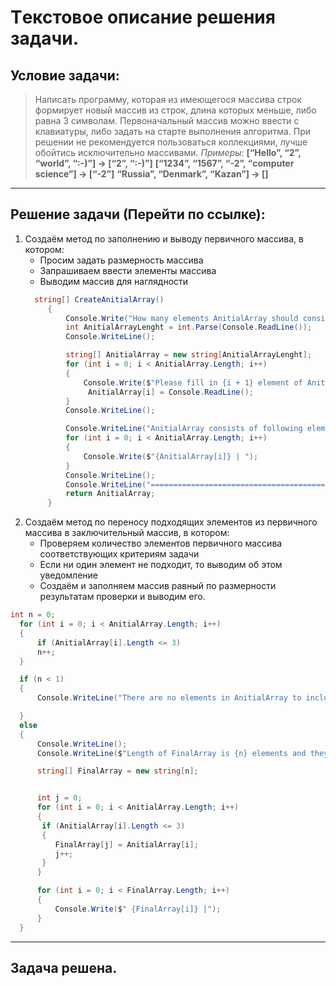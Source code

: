 # Tекстовое описание решения задачи. #
## Условие задачи:
> Написать программу, которая из имеющегося массива строк формирует новый массив из строк, длина которых меньше, либо равна 3 символам. Первоначальный массив можно ввести с клавиатуры, либо задать на старте выполнения алгоритма. При решении не рекомендуется пользоваться коллекциями, лучше обойтись исключительно массивами.
> *Примеры*:
**[“Hello”, “2”, “world”, “:-)”] → [“2”, “:-)”]**
>    **[“1234”, “1567”, “-2”, “computer science”] → [“-2”]**
>**“Russia”, “Denmark”, “Kazan”] → []**
***
## Решение задачи (Перейти по ссылке): 
1. Создаём метод по заполнению и выводу первичного массива, в котором:
   * Просим задать размерность массива
   * Запрашиваем ввести элементы массива
   * Выводим массив для наглядности
   ```C#
     string[] CreateAnitialArray()
        {
            Console.Write("How many elements AnitialArray should consist of?:\t");
            int AnitialArrayLenght = int.Parse(Console.ReadLine());
            Console.WriteLine();

            string[] AnitialArray = new string[AnitialArrayLenght];
            for (int i = 0; i < AnitialArray.Length; i++)
            {
                Console.Write($"Please fill in {i + 1} element of AnitialArray :\t ");
                 AnitialArray[i] = Console.ReadLine();
            }
            Console.WriteLine();

            Console.WriteLine("AnitialArray consists of following elements:");
            for (int i = 0; i < AnitialArray.Length; i++)
            {
                Console.Write($"{AnitialArray[i]} | ");
            }
            Console.WriteLine();
            Console.WriteLine("========================================================================");
            return AnitialArray;
        }
    ```
2. Создаём метод по переносу подходящих элементов из первичного массива в заключительный массив, в котором:
   *   Проверяем количество элементов первичного массива соответствующих критериям задачи
   *   Если ни один элемент не подходит, то выводим об этом уведомление
   *   Создаём и заполняем массив равный по размерности результатам проверки и выводим его.
  ```C#
  int n = 0;
    for (int i = 0; i < AnitialArray.Length; i++)
    {
        if (AnitialArray[i].Length <= 3)
        n++;
    }

    if (n < 1)
    {
        Console.WriteLine("There are no elements in AnitialArray to include in FinalArray");

    }
    else
    {
        Console.WriteLine();
        Console.WriteLine($"Length of FinalArray is {n} elements and they are following:");

        string[] FinalArray = new string[n];


        int j = 0;
        for (int i = 0; i < AnitialArray.Length; i++)
        {
         if (AnitialArray[i].Length <= 3)
         {
            FinalArray[j] = AnitialArray[i];
            j++;
         }
        }

        for (int i = 0; i < FinalArray.Length; i++)
        {
            Console.Write($" {FinalArray[i]} |");
        }
    }
  ```
  ***
  ## Задача решена. ##



